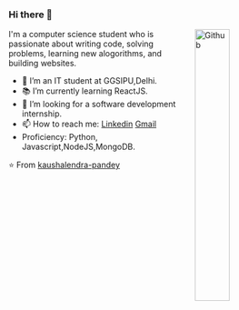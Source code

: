 ### Hi there 👋

<img width="35%" align="right" alt="Github" src="https://user-images.githubusercontent.com/48678280/88862734-4903af80-d201-11ea-968b-9c939d88a37c.gif" />

I'm a computer science student who is passionate about writing code, solving problems, learning new alogorithms, and building websites.

- 🔭 I’m an IT student at GGSIPU,Delhi.
- 📚 I’m currently learning ReactJS.
- 👯 I’m looking for a software development internship. 
- 📫 How to reach me: [Linkedin](https://www.linkedin.com/in/kaushalendra-pandey-47a971192/) [Gmail](mailto:pandeysid713@gmail.com)
- Proficiency: Python, Javascript,NodeJS,MongoDB.

⭐️ From [kaushalendra-pandey](https://github.com/kaushalendra-pandey)
